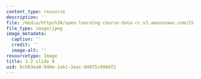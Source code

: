 ```yaml
---
content_type: resource
description: ''
file: /media/https%3A/open-learning-course-data-rc.s3.amazonaws.com/15-s21-nuts-and-bolts-of-business-plans-january-iap-2014/bcb83ea8940e1ab13aac84975c998df2_Slide8.JPG
file_type: image/jpeg
image_metadata:
  caption: ''
  credit: ''
  image-alt: ''
resourcetype: Image
title: 3.2 slide 8
uid: bcb83ea8-940e-1ab1-3aac-84975c998df2
---
```

